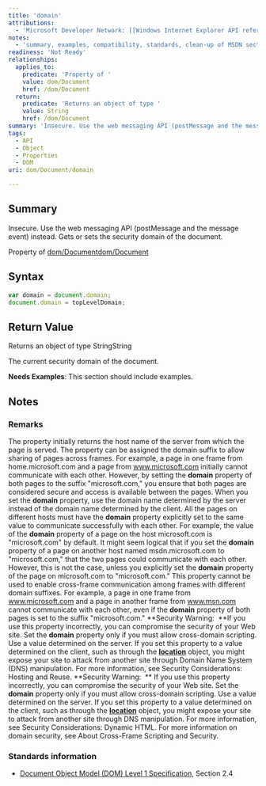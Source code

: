 ```yaml
---
title: 'domain'
attributions:
  - 'Microsoft Developer Network: [[Windows Internet Explorer API reference](http://msdn.microsoft.com/en-us/library/ie/hh828809%28v=vs.85%29.aspx) Article]'
notes:
  - 'summary, examples, compatibility, standards, clean-up of MSDN sections'
readiness: 'Not Ready'
relationships:
  applies_to:
    predicate: 'Property of '
    value: dom/Document
    href: /dom/Document
  return:
    predicate: 'Returns an object of type '
    value: String
    href: /dom/Document
summary: 'Insecure. Use the web messaging API (postMessage and the message event) instead. Gets or sets the security domain of the document.'
tags:
  - API
  - Object
  - Properties
  - DOM
uri: dom/Document/domain

---
```

## Summary

Insecure. Use the web messaging API (postMessage and the message event) instead. Gets or sets the security domain of the document.

Property of [dom/Document](/dom/Document)[dom/Document](/dom/Document)

## Syntax

``` js
var domain = document.domain;
document.domain = topLevelDomain;
```

## Return Value

Returns an object of type StringString

The current security domain of the document.

**Needs Examples**: This section should include examples.

## Notes

### Remarks

The property initially returns the host name of the server from which the page is served. The property can be assigned the domain suffix to allow sharing of pages across frames. For example, a page in one frame from home.microsoft.com and a page from www.microsoft.com initially cannot communicate with each other. However, by setting the **domain** property of both pages to the suffix "microsoft.com," you ensure that both pages are considered secure and access is available between the pages. When you set the **domain** property, use the domain name determined by the server instead of the domain name determined by the client. All the pages on different hosts must have the **domain** property explicitly set to the same value to communicate successfully with each other. For example, the value of the **domain** property of a page on the host microsoft.com is "microsoft.com" by default. It might seem logical that if you set the **domain** property of a page on another host named msdn.microsoft.com to "microsoft.com," that the two pages could communicate with each other. However, this is not the case, unless you explicitly set the **domain** property of the page on microsoft.com to "microsoft.com." This property cannot be used to enable cross-frame communication among frames with different domain suffixes. For example, a page in one frame from www.microsoft.com and a page in another frame from www.msn.com cannot communicate with each other, even if the **domain** property of both pages is set to the suffix "microsoft.com." **Security Warning:  **If you use this property incorrectly, you can compromise the security of your Web site. Set the **domain** property only if you must allow cross-domain scripting. Use a value determined on the server. If you set this property to a value determined on the client, such as through the [**location**](/dom/Location) object, you might expose your site to attack from another site through Domain Name System (DNS) manipulation. For more information, see Security Considerations: Hosting and Reuse. **Security Warning:  ** If you use this property incorrectly, you can compromise the security of your Web site. Set the **domain** property only if you must allow cross-domain scripting. Use a value determined on the server. If you set this property to a value determined on the client, such as through the [**location**](/dom/Location) object, you might expose your site to attack from another site through DNS manipulation. For more information, see Security Considerations: Dynamic HTML. For more information on domain security, see About Cross-Frame Scripting and Security.

### Standards information

-   [Document Object Model (DOM) Level 1 Specification](http://go.microsoft.com/fwlink/p/?linkid=161725), Section 2.4
